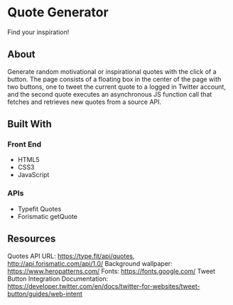 # Quote Generator
Find your inspiration! 

## About
Generate random motivational or inspirational quotes with the click of a button. The page consists of a floating box in the center of the page with two buttons, one to tweet the current quote to a logged in Twitter account, and the second quote executes an asynchronous JS function call that fetches and retrieves new quotes from a source API. 

## Built With

### Front End
 - HTML5
 - CSS3
 - JavaScript

### APIs
 - Typefit Quotes
 - Forismatic getQuote

## Resources
Quotes API URL: https://type.fit/api/quotes, http://api.forismatic.com/api/1.0/
Background wallpaper: https://www.heropatterns.com/
Fonts: https://fonts.google.com/
Tweet Button Integration Documentation: https://developer.twitter.com/en/docs/twitter-for-websites/tweet-button/guides/web-intent